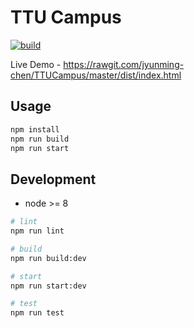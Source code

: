 # TTU Campus

[![build](https://img.shields.io/travis/jyunming-chen/TTUCampus/master.svg)](https://travis-ci.org/jyunming-chen/TTUCampus/builds)

Live Demo - <https://rawgit.com/jyunming-chen/TTUCampus/master/dist/index.html>

## Usage

```sh
npm install
npm run build
npm run start
```

## Development

- node >= 8

```sh
# lint
npm run lint

# build
npm run build:dev

# start
npm run start:dev

# test
npm run test
```
